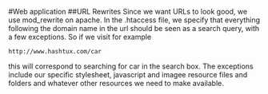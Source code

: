 #Web application
##URL Rewrites
Since we want URLs to look good, we use mod_rewrite on apache. In the .htaccess file, 
we specify that everything following the domain name in the url should be seen as a search query, with a few exceptions.
So if we visit for example
```
http://www.hashtux.com/car 
```
this will correspond to searching for car in the search box. The exceptions include our specific stylesheet,
javascript and imagee resource files and folders and whatever other resources we need to make available.
